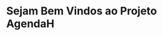 <html>
  <head>
    <h1>Sejam Bem Vindos ao Projeto AgendaH</h1>
  </head>
  <body>
    
  </body>
</html>
